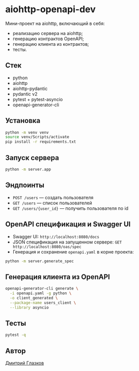 # aiohttp-openapi-dev

Мини-проект на aiohttp, включающий в себя:
- реализацию сервера на aiohttp;
- генерацию контрактов OpenAPI;
- генерацию клиента из контрактов;
- тесты.

## Стек
- python
- aiohttp
- aiohttp-pydantic
- pydantic v2
- pytest + pytest-asyncio
- openapi-generator-cli

## Установка
```bash
python -m venv venv
source venv/Scripts/activate
pip install -r requirements.txt
```

## Запуск сервера
```bash
python -m server.app
```

## Эндпоинты
- `POST /users` — создать пользователя
- `GET /users` — список пользователей
- `GET /users/{user_id}` — получить пользователя по id

## OpenAPI спецификация и Swagger UI
- Swagger UI: `http://localhost:8080/docs`
- JSON спецификация на запущенном сервере: `GET http://localhost:8080/oas/spec`
- Генерация и сохранение `openapi.yaml` в корне проекта:
```bash
python -m server.generate_spec
```

## Генерация клиента из OpenAPI
```bash
openapi-generator-cli generate \
  -i openapi.yaml -g python \
  -o client_generated \
  --package-name users_client \
  --library asyncio
```


## Тесты
```bash
pytest -q
```


## Автор

[Дмитрий Глазков](https://github.com/DmitryGlazkov)